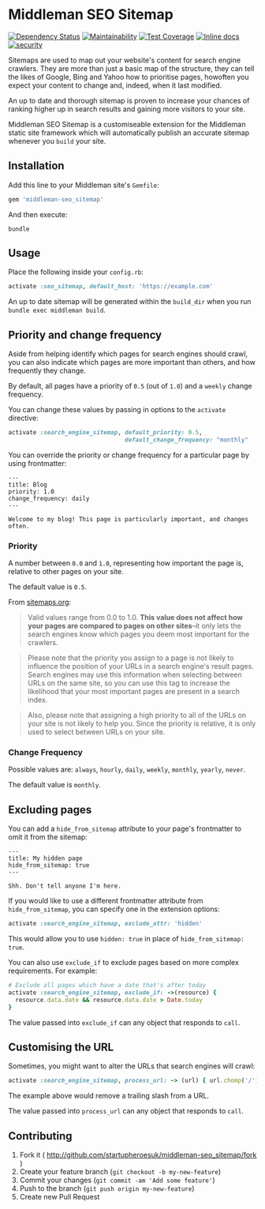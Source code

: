 # Middleman SEO Sitemap

[![Dependency Status](https://beta.gemnasium.com/badges/github.com/startupheroesuk/middleman-seo_sitemap.svg)](https://beta.gemnasium.com/projects/github.com/startupheroesuk/middleman-seo_sitemap)
[![Maintainability](https://api.codeclimate.com/v1/badges/07cc2ee2317df6726eb2/maintainability)](https://codeclimate.com/github/startupheroesuk/middleman-seo_sitemap/maintainability)
[![Test Coverage](https://api.codeclimate.com/v1/badges/07cc2ee2317df6726eb2/test_coverage)](https://codeclimate.com/github/startupheroesuk/middleman-seo_sitemap/test_coverage)
[![Inline docs](http://inch-ci.org/github/startupheroesuk/middleman-seo_sitemap.svg?branch=master)](http://inch-ci.org/github/startupheroesuk/middleman-seo_sitemap)
[![security](https://hakiri.io/github/startupheroesuk/middleman-seo_sitemap/master.svg)](https://hakiri.io/github/startupheroesuk/middleman-seo_sitemap/master)

Sitemaps are used to map out your website's content for search engine crawlers. They are more than just a basic map of the structure, they can tell the likes of Google, Bing and Yahoo how
to prioritise pages, howoften you expect your content to change and, indeed, when it last modified.

An up to date and thorough sitemap is proven to increase your chances of ranking higher up in search results and gaining more visitors to your site.

Middleman SEO Sitemap is a customiseable extension for the Middleman static site framework which will automatically publish an accurate sitemap whenever you `build` your site.

## Installation

Add this line to your Middleman site's `Gemfile`:

```ruby
gem 'middleman-seo_sitemap'
```

And then execute:

    bundle

## Usage

Place the following inside your `config.rb`:

```ruby
activate :seo_sitemap, default_host: 'https://example.com'
```

An up to date sitemap will be generated within the `build_dir` when you run `bundle exec middleman build`.

## Priority and change frequency

Aside from helping identify which pages for search engines should crawl, you can also indicate which pages are more important than others, and how frequently they change.

By default, all pages have a priority of `0.5` (out of `1.0`) and a `weekly` change frequency.

You can change these values by passing in options to the `activate` directive:

```ruby
activate :search_engine_sitemap, default_priority: 0.5,
                                 default_change_frequency: "monthly"
```

You can override the priority or change frequency for a particular page by using frontmatter:

```erb
---
title: Blog
priority: 1.0
change_frequency: daily
---

Welcome to my blog! This page is particularly important, and changes often.
```

### Priority

A number between `0.0` and `1.0`, representing how important the page is, relative to other pages on your site.

The default value is `0.5`.

From [sitemaps.org](http://www.sitemaps.org/protocol.html):

> Valid values range from 0.0 to 1.0. **This value does not affect how your pages are compared to pages on other sites**–it only lets the search engines know which pages you deem most important for the crawlers.

> Please note that the priority you assign to a page is not likely to influence the position of your URLs in a search engine's result pages. Search engines may use this information when selecting between URLs on the same site, so you can use this tag to increase the likelihood that your most important pages are present in a search index.

> Also, please note that assigning a high priority to all of the URLs on your site is not likely to help you. Since the priority is relative, it is only used to select between URLs on your site.

### Change Frequency

Possible values are: `always`, `hourly`, `daily`, `weekly`, `monthly`, `yearly`, `never`.

The default value is `monthly`.

## Excluding pages

You can add a `hide_from_sitemap` attribute to your page's frontmatter to omit it from the sitemap:

```erb
---
title: My hidden page
hide_from_sitemap: true
---

Shh. Don't tell anyone I'm here.
```

If you would like to use a different frontmatter attribute from `hide_from_sitemap`, you can specify one in the extension options:

```ruby
activate :search_engine_sitemap, exclude_attr: 'hidden'
```

This would allow you to use `hidden: true` in place of `hide_from_sitemap: true`.

You can also use `exclude_if` to exclude pages based on more complex requirements. For example:

```ruby
# Exclude all pages which have a date that's after today
activate :search_engine_sitemap, exclude_if: ->(resource) {
  resource.data.date && resource.data.date > Date.today
}
```

The value passed into `exclude_if` can any object that responds to `call`.

## Customising the URL

Sometimes, you might want to alter the URLs that search engines will crawl:

```ruby
activate :search_engine_sitemap, process_url: -> (url) { url.chomp('/') }
```

The example above would remove a trailing slash from a URL.

The value passed into `process_url` can any object that responds to `call`.

## Contributing

1. Fork it ( http://github.com/startupheroesuk/middleman-seo_sitemap/fork )
2. Create your feature branch (`git checkout -b my-new-feature`)
3. Commit your changes (`git commit -am 'Add some feature'`)
4. Push to the branch (`git push origin my-new-feature`)
5. Create new Pull Request
